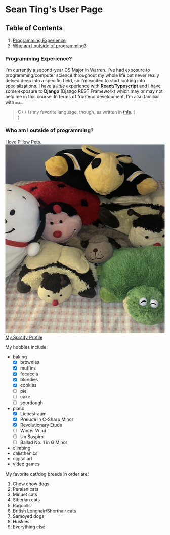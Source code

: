 # Sean Ting's User Page
## Table of Contents
1. [Programming Experience](https://github.com/sjting8/sjting8.github.io/blob/main/index.md#programming-experience)
2. [Who am I outside of programming?](https://github.com/sjting8/sjting8.github.io/blob/main/index.md#who-am-i-outside-of-programming)
### Programming Experience?
I'm currently a second-year CS Major in Warren. I've had exposure to programming/computer science throughout my whole life but never really delved deep into a specific field, so I'm excited to start looking into specializations. I have a _little_ experience with **React/Typescript** and I have some exposure to **Django** (Django REST Framework) which may or may not help me in this course. In terms of frontend development, I'm also familiar with `mui`.
> C++ is my favorite language, though, as written in [this](README.md).
(<br>)
### Who am I outside of programming?
I love Pillow Pets.
![Picture of some of my pillowpets](pillowpets.jpg)
[My Spotify Profile](https://open.spotify.com/user/sjting8?si=8a5ce23df9a348ae)

My hobbies include:
- baking
     - [x] brownies
     - [x] muffins
     - [x] focaccia
     - [x] blondies
     - [x] cookies
     - [ ] pie
     - [ ] cake
     - [ ] sourdough
- piano
     - [x] Liebestraum
     - [x] Prelude in C-Sharp Minor
     - [x] Revolutionary Etude
     - [ ] Winter Wind
     - [ ] Un Sospiro
     - [ ] Ballad No. 1 in G Minor
- climbing
- calisthenics
- digital art
- video games

My favorite cat/dog breeds in order are:
1. Chow chow dogs
2. Persian cats
3. Minuet cats
4. Siberian cats
5. Ragdolls
6. British Longhair/Shorthair cats
7. Samoyed dogs
8. Huskies
9. Everything else

